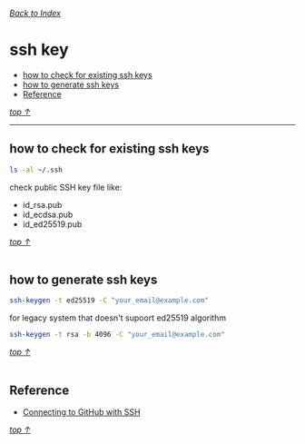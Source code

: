 [*Back to Index*](https://github.com/jpmike/learning#index)

# ssh key

- [how to check for existing ssh keys](#how-to-check-for-existing-ssh-keys)
- [how to generate ssh keys](#how-to-generate-ssh-keys)
- [Reference](#reference)

[*top ↑*](#ssh-key)
<br><hr>

## how to check for existing ssh keys

```sh
ls -al ~/.ssh
```

check public SSH key file like:

- id_rsa.pub
- id_ecdsa.pub
- id_ed25519.pub

[*top ↑*](#ssh-key)
<br><br>

## how to generate ssh keys

```sh
ssh-keygen -t ed25519 -C "your_email@example.com"
```

for legacy system that doesn't supoort ed25519 algorithm

```sh
ssh-keygen -t rsa -b 4096 -C "your_email@example.com"
```

[*top ↑*](#ssh-key)
<br><br>

## Reference

- [Connecting to GitHub with SSH](https://docs.github.com/en/github/authenticating-to-github/connecting-to-github-with-ssh)

[*top ↑*](#ssh-key)
<br><br>

